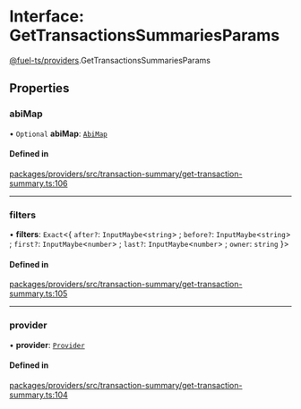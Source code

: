 # Interface: GetTransactionsSummariesParams

[@fuel-ts/providers](/api/Providers/index.md).GetTransactionsSummariesParams

## Properties

### abiMap

• `Optional` **abiMap**: [`AbiMap`](/api/Providers/index.md#abimap)

#### Defined in

[packages/providers/src/transaction-summary/get-transaction-summary.ts:106](https://github.com/FuelLabs/fuels-ts/blob/c431eaba/packages/providers/src/transaction-summary/get-transaction-summary.ts#L106)

___

### filters

• **filters**: `Exact`&lt;{ `after?`: `InputMaybe`&lt;`string`\> ; `before?`: `InputMaybe`&lt;`string`\> ; `first?`: `InputMaybe`&lt;`number`\> ; `last?`: `InputMaybe`&lt;`number`\> ; `owner`: `string`  }\>

#### Defined in

[packages/providers/src/transaction-summary/get-transaction-summary.ts:105](https://github.com/FuelLabs/fuels-ts/blob/c431eaba/packages/providers/src/transaction-summary/get-transaction-summary.ts#L105)

___

### provider

• **provider**: [`Provider`](/api/Providers/Provider.md)

#### Defined in

[packages/providers/src/transaction-summary/get-transaction-summary.ts:104](https://github.com/FuelLabs/fuels-ts/blob/c431eaba/packages/providers/src/transaction-summary/get-transaction-summary.ts#L104)
